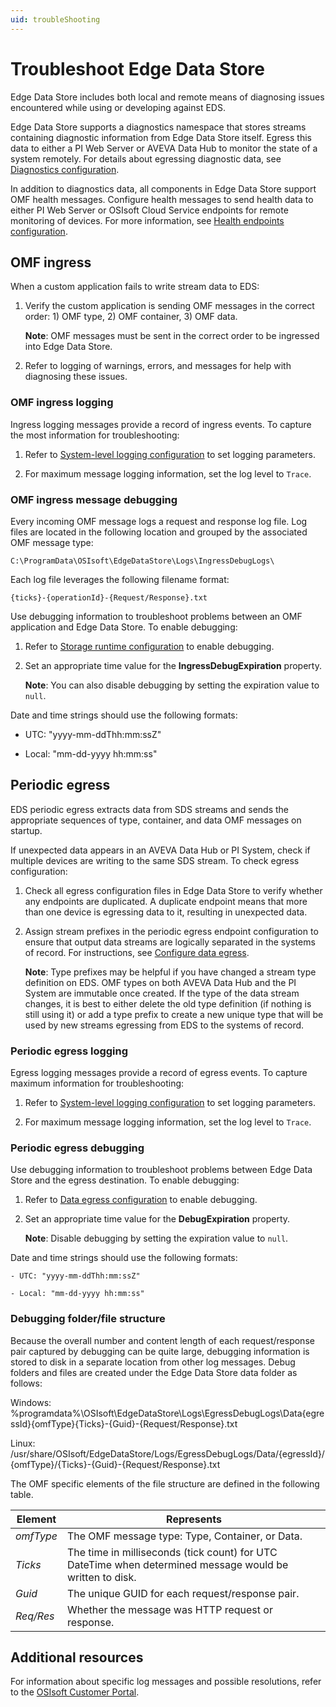 ```yaml
---
uid: troubleShooting
---
```


# Troubleshoot Edge Data Store

Edge Data Store includes both local and remote means of diagnosing issues encountered while using or developing against EDS.

Edge Data Store supports a diagnostics namespace that stores streams containing diagnostic information from Edge Data Store itself. Egress this data to either a PI Web Server or AVEVA Data Hub to monitor the state of a system remotely. For details about egressing diagnostic data, see [Diagnostics configuration](xref:EdgeDataStoreDiagnostics).

In addition to diagnostics data, all components in Edge Data Store support OMF health messages. Configure health messages to send health data to either PI Web Server or OSIsoft Cloud Service endpoints for remote monitoring of devices. For more information, see [Health endpoints configuration](xref:HealthEndpointsConfiguration).

## OMF ingress

When a custom application fails to write stream data to EDS:

1. Verify the custom application is sending OMF messages in the correct order: 1) OMF type, 2) OMF container, 3) OMF data.

   **Note**: OMF messages must be sent in the correct order to be ingressed into Edge Data Store.

1. Refer to logging of warnings, errors, and messages for help with diagnosing these issues.

### OMF ingress logging

Ingress logging messages provide a record of ingress events. To capture the most information for troubleshooting:

1. Refer to [System-level logging configuration](xref:systemloggingConfiguration) to set logging parameters.

1. For maximum message logging information, set the log level to `Trace`.

### OMF ingress message debugging

Every incoming OMF message logs a request and response log file. Log files are located in the following location and grouped by the associated OMF message type:

`C:\ProgramData\OSIsoft\EdgeDataStore\Logs\IngressDebugLogs\`

Each log file leverages the following filename format:

`{ticks}-{operationId}-{Request/Response}.txt`

Use debugging information to troubleshoot problems between an OMF application and Edge Data Store. To enable debugging:

1. Refer to [Storage runtime configuration](xref:storageruntime) to enable debugging.

1. Set an appropriate time value for the **IngressDebugExpiration** property.

   **Note**: You can also disable debugging by setting the expiration value to `null`.

Date and time strings should use the following formats:

- UTC: "yyyy-mm-ddThh:mm:ssZ"

- Local: "mm-dd-yyyy hh:mm:ss"

## Periodic egress

EDS periodic egress extracts data from SDS streams and sends the appropriate sequences of type, container, and data OMF messages on startup.  

If unexpected data appears in an AVEVA Data Hub or PI System, check if multiple devices are writing to the same SDS stream. To check egress configuration:

1. Check all egress configuration files in Edge Data Store to verify whether any endpoints are duplicated. A duplicate endpoint means that more than one device is egressing data to it, resulting in unexpected data.

1. Assign stream prefixes in the periodic egress endpoint configuration to ensure that output data streams are logically separated in the systems of record. For instructions, see [Configure data egress](xref:configureEgress).

   **Note**: Type prefixes may be helpful if you have changed a stream type definition on EDS. OMF types on both AVEVA Data Hub and the PI System are immutable once created. If the type of the data stream changes, it is best to either delete the old type definition (if nothing is still using it) or add a type prefix to create a new unique type that will be used by new streams egressing from EDS to the systems of record.

### Periodic egress logging

Egress logging messages provide a record of egress events. To capture maximum information for troubleshooting:

1. Refer to [System-level logging configuration](xref:systemloggingConfiguration) to set logging parameters.

1. For maximum message logging information, set the log level to `Trace`.

### Periodic egress debugging

Use debugging information to troubleshoot problems between Edge Data Store and the egress destination. To enable debugging:

1. Refer to [Data egress configuration](xref:egress) to enable debugging.

1. Set an appropriate time value for the **DebugExpiration** property.

   **Note**: Disable debugging by setting the expiration value to `null`.

Date and time strings should use the following formats:

    - UTC: "yyyy-mm-ddThh:mm:ssZ"

    - Local: "mm-dd-yyyy hh:mm:ss"

### Debugging folder/file structure

Because the overall number and content length of each request/response pair captured by debugging can be quite large, debugging information is stored to disk in a separate location from other log messages. Debug folders and files are created under the Edge Data Store data folder as follows:

   Windows: %programdata%\OSIsoft\EdgeDataStore\Logs\EgressDebugLogs\Data\{egressId}\{omfType}\{Ticks}-{Guid}-{Request/Response}.txt

   Linux: /usr/share/OSIsoft/EdgeDataStore/Logs/EgressDebugLogs/Data/{egressId}/{omfType}/{Ticks}-{Guid}-{Request/Response}.txt

The OMF specific elements of the file structure are defined in the following table.

| Element    | Represents                       |
|------------|----------------------------------|
| *omfType*  | The OMF message type: Type, Container, or Data.    |
| *Ticks*    | The time in milliseconds (tick count) for UTC DateTime when determined message would be written to disk.  |
| *Guid*     | The unique GUID for each request/response pair.     |
| *Req/Res*  | Whether the message was HTTP request or response.   |

## Additional resources

For information about specific log messages and possible resolutions, refer to the [OSIsoft Customer Portal](https://my.osisoft.com/).
